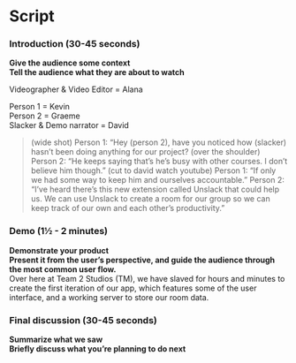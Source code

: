 <h1>Script</h1>

<h3>Introduction (30-45 seconds)</h3>
<strong>Give the audience some context<br/>
Tell the audience what they are about to watch</strong></br>


Videographer & Video Editor = Alana

Person 1 = Kevin<br/>
Person 2 = Graeme<br/>
Slacker & Demo narrator = David


 > (wide shot)
 > Person 1: “Hey (person 2), have you noticed how (slacker) hasn’t been doing anything for our project?
 > (over the shoulder)
 > Person 2: “He keeps saying that’s he’s busy with other courses. I don’t believe him though.”
 > (cut to david watch youtube)
 > Person 1: “If only we had some way to keep him and ourselves accountable.”
 > Person 2: “I’ve heard there’s this new extension called Unslack that could help us. We can use Unslack to create a room for our group so we can keep track of our own and each other’s productivity.”


<h3>Demo (1½ - 2 minutes)</h3>
<strong>Demonstrate your product<br/>
Present it from the user’s perspective, and guide the audience through the most common user flow.</strong><br/>
Over here at Team 2 Studios (TM), we have slaved for hours and minutes to create the first iteration of our app, which features some of the user interface, and a working server to store our room data.


<h3>Final discussion (30-45 seconds)</h3>
<strong>Summarize what we saw<br/>
Briefly discuss what you’re planning to do next</strong><br/>
